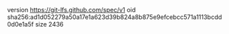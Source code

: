 version https://git-lfs.github.com/spec/v1
oid sha256:ad1d052279a50a17e1a623d39b824a8b875e9efcebcc571a1113bcdd0d0e1a5f
size 2436
